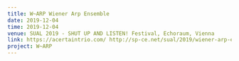 ```yaml
---
title: W~ARP Wiener Arp Ensemble
date: 2019-12-04
time: 2019-12-04
venue: SUAL 2019 - SHUT UP AND LISTEN! Festival, Echoraum, Vienna
link: https://acertaintrio.com/ http://sp-ce.net/sual/2019/wiener-arp-ensemble_de.html
project: W~ARP
---
```




